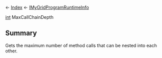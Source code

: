 ← [Index](Api-Index) ← [IMyGridProgramRuntimeInfo](Sandbox.ModAPI.Ingame.IMyGridProgramRuntimeInfo)

[int](System.Int32) MaxCallChainDepth

## Summary

Gets the maximum number of method calls that can be nested into each other.

